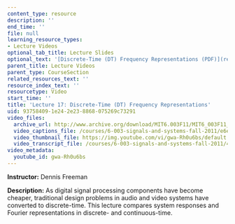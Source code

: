 ```yaml
---
content_type: resource
description: ''
end_time: ''
file: null
learning_resource_types:
- Lecture Videos
optional_tab_title: Lecture Slides
optional_text: '[Discrete-Time (DT) Frequency Representations (PDF)](resources/mit6_003f11_lec17)'
parent_title: Lecture Videos
parent_type: CourseSection
related_resources_text: ''
resource_index_text: ''
resourcetype: Video
start_time: ''
title: 'Lecture 17: Discrete-Time (DT) Frequency Representations'
uid: 93758409-1e24-2e23-8868-075269c73291
video_files:
  archive_url: http://www.archive.org/download/MIT6.003F11/MIT6_003F11_lec17_300k.mp4
  video_captions_file: /courses/6-003-signals-and-systems-fall-2011/e6e3248d69ee59c3b799f4a2c621402f_gwa-Rh0u6bs.vtt
  video_thumbnail_file: https://img.youtube.com/vi/gwa-Rh0u6bs/default.jpg
  video_transcript_file: /courses/6-003-signals-and-systems-fall-2011/44df893f7ea16f9311027e9f759e6554_gwa-Rh0u6bs.pdf
video_metadata:
  youtube_id: gwa-Rh0u6bs
---
```


**Instructor:** Dennis Freeman

**Description:** As digital signal processing components have become cheaper, traditional design problems in audio and video systems have converted to discrete-time. This lecture compares system responses and Fourier representations in discrete- and continuous-time.